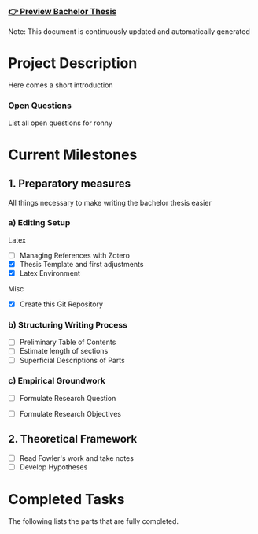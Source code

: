 ### [👉 Preview Bachelor Thesis](thesis.pdf)
Note: This document is continuously updated and automatically generated

# Project Description
Here comes a short introduction

### Open Questions
List all open questions for ronny


# Current Milestones

## 1. Preparatory measures
All things necessary to make writing the bachelor thesis easier

### a) Editing Setup
Latex
- [ ] Managing References with Zotero
- [x] Thesis Template and first adjustments
- [x] Latex Environment

Misc
- [x] Create this Git Repository

### b) Structuring Writing Process
- [ ] Preliminary Table of Contents
- [ ] Estimate length of sections
- [ ] Superficial Descriptions of Parts

### c) Empirical Groundwork
- [ ] Formulate Research Question
- [ ] Formulate Research Objectives


## 2. Theoretical Framework
- [ ] Read Fowler's work and take notes
- [ ] Develop Hypotheses

# Completed Tasks
The following lists the parts that are fully completed.
